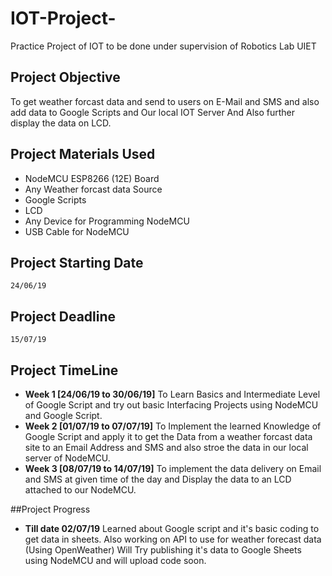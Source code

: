 # IOT-Project-
Practice Project of IOT to be done under supervision of Robotics Lab UIET


## Project Objective
To get weather forcast data and send to users on E-Mail and SMS and also add data to Google Scripts and Our local IOT Server And Also further display the data on LCD.
  
## Project Materials Used
- NodeMCU ESP8266 (12E) Board
- Any Weather forcast data Source
- Google Scripts
- LCD 
- Any Device for Programming NodeMCU
- USB Cable for NodeMCU


## Project Starting Date
    24/06/19
        
        
## Project Deadline
    15/07/19
    
    
## Project TimeLine
- **Week 1 [24/06/19 to 30/06/19]**
    To Learn Basics and Intermediate Level of Google Script and try out basic Interfacing Projects using NodeMCU and Google Script.  
- **Week 2 [01/07/19 to 07/07/19]** 
    To Implement the learned Knowledge of Google Script and apply it to get the Data from a weather forcast data site to an Email Address and SMS and also stroe the data in our local server of NodeMCU.            
- **Week 3 [08/07/19 to 14/07/19]**
    To implement the data delivery on Email and SMS at given time of the day and Display the data to an LCD attached to our NodeMCU.            

##Project Progress
- **Till date 02/07/19**
    Learned about Google script and it's basic coding to get data in sheets.
    Also working on API to use for weather forecast data (Using OpenWeather)
    Will Try publishing it's data to Google Sheets using NodeMCU and will upload code soon.
    
